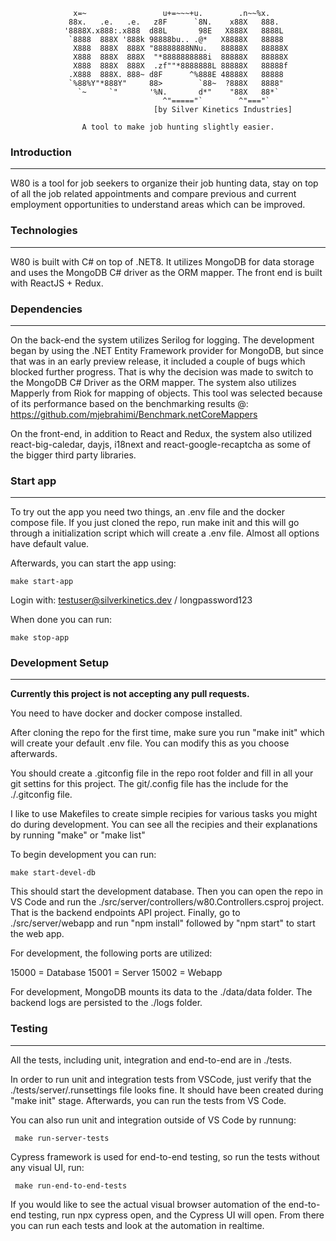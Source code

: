 
                  x=~                 u+=~~~+u.        .n~~%x.
                 88x.   .e.   .e.   z8F      `8N.    x88X   888.
                '8888X.x888:.x888  d88L       98E   X888X   8888L
                 `8888  888X '888k 98888bu.. .@*   X8888X   88888
                  X888  888X  888X "88888888NNu.   88888X   88888X
                  X888  888X  888X  "*8888888888i  88888X   88888X
                  X888  888X  888X  .zf""*8888888L 88888X   88888f
                 .X888  888X. 888~ d8F      ^%888E 48888X   88888
                 `%88%Y"*888Y"     88>        `88~  ?888X   8888"
                   `~     `"       '%N.       d*"    "88X   88*`
                                      ^"====="`        ^"==="`
                                    [by Silver Kinetics Industries]

                    A tool to make job hunting slightly easier.


### Introduction
-----------------

  W80 is a tool for job seekers to organize their job hunting data, stay on top of all the job related
  appointments and compare previous and current employment opportunities to understand areas which can
  be improved.

### Technologies
-----------------

  W80 is built with C# on top of .NET8. It utilizes MongoDB for data storage and uses
  the MongoDB C# driver as the ORM mapper. The front end is built with ReactJS + Redux.

### Dependencies
-----------------

  On the back-end the system utilizes Serilog for logging.
  The development began by using the .NET Entity Framework provider for MongoDB, but since that
  was in an early preview release, it included a couple of bugs which blocked further progress.
  That is why the decision was made to switch to the MongoDB C# Driver as the ORM mapper.
  The system also utilizes Mapperly from Riok for mapping of objects. This tool was selected
  because of its performance based on the benchmarking results @: https://github.com/mjebrahimi/Benchmark.netCoreMappers

  On the front-end, in addition to React and Redux, the system also utilized react-big-caledar, dayjs,
  i18next and react-google-recaptcha as some of the bigger third party libraries.

### Start app
----------------

  To try out the app you need two things, an .env file and the docker compose file.
  If you just cloned the repo, run make init and this will go through a initialization script
  which will create a .env file. Almost all options have default value.

  Afterwards, you can start the app using:

    make start-app

  Login with: testuser@silverkinetics.dev / longpassword123

  When done you can run:

    make stop-app

### Development Setup
----------------------

  **Currently this project is not accepting any pull requests.**

  You need to have docker and docker compose installed.

  After cloning the repo for the first time, make sure you run "make init" which will
  create your default .env file. You can modify this as you choose afterwards.

  You should create a .gitconfig file in the repo root folder and fill in all your
  git settins for this project. The git/.config file has the include for the ./.gitconfig file.

  I like to use Makefiles to create simple recipies for various tasks you might do
  during development. You can see all the recipies and their explanations by running
  "make" or "make list"

  To begin development you can run:

    make start-devel-db

  This should start the development database. Then you can open the repo in VS Code
  and run the ./src/server/controllers/w80.Controllers.csproj project. That is the
  backend endpoints API project. Finally, go to ./src/server/webapp and run
  "npm install" followed by "npm start" to start the web app.

  For development, the following ports are utilized:

  15000 = Database
  15001 = Server
  15002 = Webapp

  For development, MongoDB mounts its data to the ./data/data folder. The backend
  logs are persisted to the ./logs folder.

### Testing
----------------------

  All the tests, including unit, integration and end-to-end are in ./tests.

  In order to run unit and integration tests from VSCode, just verify that the
  ./tests/server/.runsettings file looks fine. It should have been created during
  "make init" stage. Afterwards, you can run the tests from VS Code.

  You can also run unit and integration outside of VS Code by runnung:

     make run-server-tests

  Cypress framework is used for end-to-end testing, so run the tests without any visual UI, run:

     make run-end-to-end-tests

  If you would like to see the actual visual browser automation of the end-to-end testing,
  run npx cypress open, and the Cypress UI will open. From there you can run each tests
  and look at the automation in realtime.
